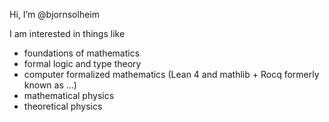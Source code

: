 Hi, I’m @bjornsolheim

I am interested in things like 
* foundations of mathematics
* formal logic and type theory
* computer formalized mathematics (Lean 4 and mathlib + Rocq formerly known as ...)
* mathematical physics
* theoretical physics

<!---
bjornsolheim/bjornsolheim is a ✨ special ✨ repository because its `README.md` (this file) appears on your GitHub profile.
You can click the Preview link to take a look at your changes.
--->
